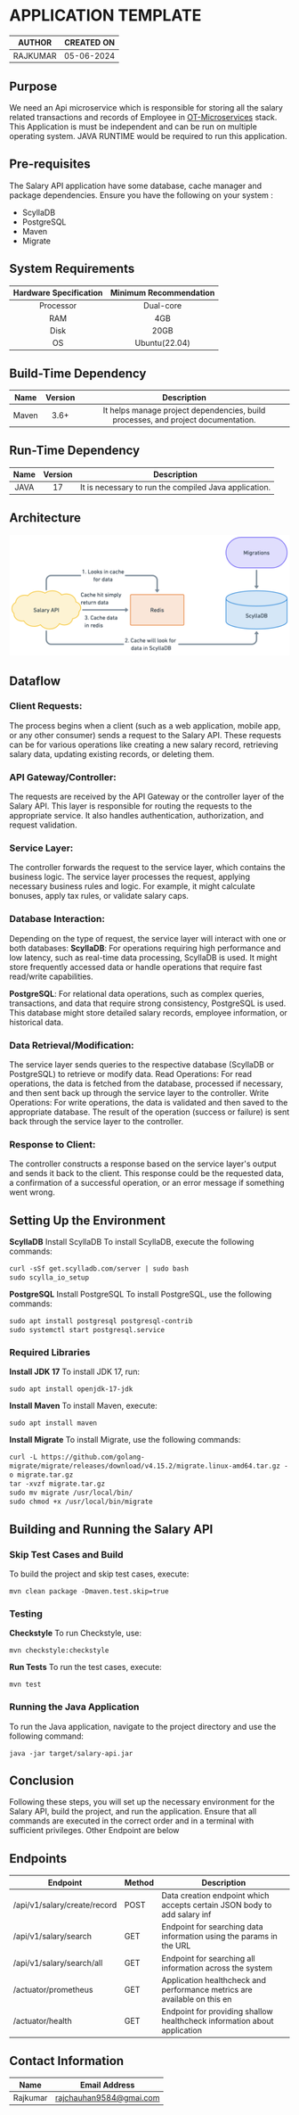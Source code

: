 # APPLICATION TEMPLATE 

| AUTHOR |CREATED ON |
|--------|-----------|
|RAJKUMAR| 05-06-2024|

## Purpose 
We need an Api microservice which is responsible for storing all the salary related transactions and records of Employee in [OT-Microservices](https://github.com/OT-MICROSERVICES) stack. This Application is must be independent and can be run on multiple operating system. JAVA RUNTIME would be required to run this application.

## Pre-requisites
The Salary API application have some database, cache manager and package dependencies. Ensure you have the following on your system :
* ScyllaDB
* PostgreSQL
* Maven
* Migrate

## System Requirements 
|Hardware Specification |Minimum Recommendation|
|:-----------------------:|:----------------------:|
|Processor              | Dual-core            |
|RAM                    | 4GB                  |
|Disk                   | 20GB                 |
|OS                     |Ubuntu(22.04)         |

## Build-Time Dependency
| Name | Version | Description |
|:-----:|:------:|:------------:|
|Maven|3.6+|It helps manage project dependencies, build processes, and project documentation.|

## Run-Time Dependency
|Name  | Version | Description |
|:------:|:-------:|:----------:|
|JAVA|  17| It is necessary to run the compiled Java application.|

## Architecture 

![Salary API](https://github.com/OT-MICROSERVICES/salary-api/blob/main/static/salary.png)

## Dataflow 

### Client Requests:
The process begins when a client (such as a web application, mobile app, or any other consumer) sends a request to the Salary API. These requests can be for various operations like creating a new salary record, retrieving salary data, updating existing records, or deleting them.

### API Gateway/Controller:
The requests are received by the API Gateway or the controller layer of the Salary API. This layer is responsible for routing the requests to the appropriate service. It also handles authentication, authorization, and request validation.

### Service Layer:
The controller forwards the request to the service layer, which contains the business logic. The service layer processes the request, applying necessary business rules and logic. For example, it might calculate bonuses, apply tax rules, or validate salary caps.

### Database Interaction:
Depending on the type of request, the service layer will interact with one or both databases:
**ScyllaDB**: For operations requiring high performance and low latency, such as real-time data processing, ScyllaDB is used. It might store frequently accessed data or handle operations that require fast read/write capabilities.

**PostgreSQL**: For relational data operations, such as complex queries, transactions, and data that require strong consistency, PostgreSQL is used. This database might store detailed salary records, employee information, or historical data.

### Data Retrieval/Modification:
The service layer sends queries to the respective database (ScyllaDB or PostgreSQL) to retrieve or modify data.
Read Operations: For read operations, the data is fetched from the database, processed if necessary, and then sent back up through the service layer to the controller.
Write Operations: For write operations, the data is validated and then saved to the appropriate database. The result of the operation (success or failure) is sent back through the service layer to the controller.

### Response to Client:
The controller constructs a response based on the service layer's output and sends it back to the client. This response could be the requested data, a confirmation of a successful operation, or an error message if something went wrong.

## Setting Up the Environment
**ScyllaDB**
Install ScyllaDB
To install ScyllaDB, execute the following commands:
```
curl -sSf get.scylladb.com/server | sudo bash
sudo scylla_io_setup
```
**PostgreSQL**
Install PostgreSQL
To install PostgreSQL, use the following commands:
```
sudo apt install postgresql postgresql-contrib
sudo systemctl start postgresql.service
```
### Required Libraries
**Install JDK 17**
To install JDK 17, run:
```
sudo apt install openjdk-17-jdk
```
**Install Maven**
To install Maven, execute:
```
sudo apt install maven
```
**Install Migrate**
To install Migrate, use the following commands:
```
curl -L https://github.com/golang-migrate/migrate/releases/download/v4.15.2/migrate.linux-amd64.tar.gz -o migrate.tar.gz
tar -xvzf migrate.tar.gz
sudo mv migrate /usr/local/bin/
sudo chmod +x /usr/local/bin/migrate
```
## Building and Running the Salary API
### Skip Test Cases and Build
To build the project and skip test cases, execute:
```
mvn clean package -Dmaven.test.skip=true
```
### Testing
**Checkstyle**
To run Checkstyle, use:
```
mvn checkstyle:checkstyle
```
**Run Tests**
To run the test cases, execute:
```
mvn test
```
### Running the Java Application
To run the Java application, navigate to the project directory and use the following command:
```
java -jar target/salary-api.jar
```
## Conclusion
Following these steps, you will set up the necessary environment for the Salary API, build the project, and run the application. Ensure that all commands are executed in the correct order and in a terminal with sufficient privileges.
Other Endpoint are below 

## Endpoints 
|Endpoint|Method|Description|
|--------|-------|----------|
|/api/v1/salary/create/record|POST |Data creation endpoint which accepts certain JSON body to add salary inf|
|/api/v1/salary/search|GET|Endpoint for searching data information using the params in the URL|    
|/api/v1/salary/search/all|GET|Endpoint for searching all information across the system|
|/actuator/prometheus|GET|Application healthcheck and performance metrics are available on this en|
|/actuator/health|GET|Endpoint for providing shallow healthcheck information about application|



## Contact Information 
|Name|Email Address|
|:---:|:---:|
|Rajkumar|rajchauhan9584@gmai.com|





